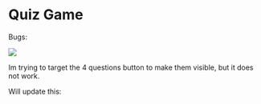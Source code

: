 <h1>Quiz Game</h1>
<p> Bugs:</p>
<img src="https://i.imgur.com/bODTodv.png">
<p>Im trying to target the 4 questions button to make them visible, but it does not work.</p><p>Will update this:</p>